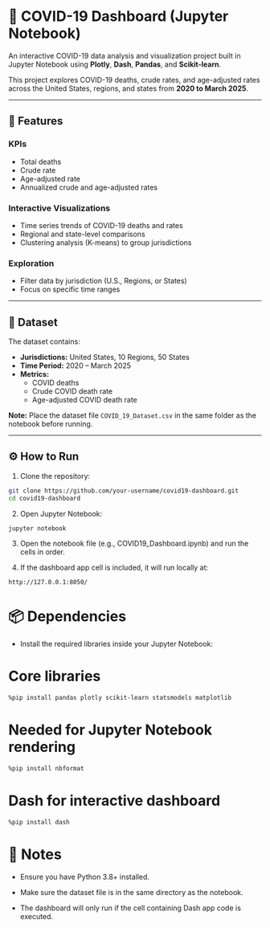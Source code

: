 # 🦠 COVID-19 Dashboard (Jupyter Notebook)

An interactive COVID-19 data analysis and visualization project built in Jupyter Notebook using **Plotly**, **Dash**, **Pandas**, and **Scikit-learn**.  

This project explores COVID-19 deaths, crude rates, and age-adjusted rates across the United States, regions, and states from **2020 to March 2025**.

---

## 🚀 Features

### KPIs
- Total deaths  
- Crude rate  
- Age-adjusted rate  
- Annualized crude and age-adjusted rates  

### Interactive Visualizations
- Time series trends of COVID-19 deaths and rates  
- Regional and state-level comparisons  
- Clustering analysis (K-means) to group jurisdictions  

### Exploration
- Filter data by jurisdiction (U.S., Regions, or States)  
- Focus on specific time ranges  

---

## 📂 Dataset

The dataset contains:

- **Jurisdictions:** United States, 10 Regions, 50 States  
- **Time Period:** 2020 – March 2025  
- **Metrics:**  
  - COVID deaths  
  - Crude COVID death rate  
  - Age-adjusted COVID death rate  

**Note:** Place the dataset file `COVID_19_Dataset.csv` in the same folder as the notebook before running.  

---

## ⚙️ How to Run


1. Clone the repository:
```bash
git clone https://github.com/your-username/covid19-dashboard.git
cd covid19-dashboard
```

2. Open Jupyter Notebook:
```bash
jupyter notebook
```

3. Open the notebook file (e.g., COVID19_Dashboard.ipynb) and run the cells in order.

4. If the dashboard app cell is included, it will run locally at:
```bash
http://127.0.0.1:8050/
```
# 📦 Dependencies

- Install the required libraries inside your Jupyter Notebook:

# Core libraries
```bash
%pip install pandas plotly scikit-learn statsmodels matplotlib
```

# Needed for Jupyter Notebook rendering
```bash
%pip install nbformat
```

# Dash for interactive dashboard
```bash
%pip install dash
```

# 📌 Notes

- Ensure you have Python 3.8+ installed.

- Make sure the dataset file is in the same directory as the notebook.

- The dashboard will only run if the cell containing Dash app code is executed.
